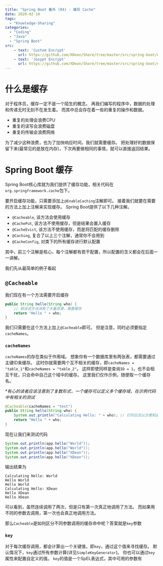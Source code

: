 ```yaml
---
title: "Spring Boot 番外 (04) - 缓存 Cache"
date: 2020-02-10
tags: 
  - "Knowledge-Sharing"
categories:
  - "Coding"
  - "Java"
  - "Spring Boot"
src:
    - text: 'Custom Encrypt'
      url: https://github.com/XDean/Share/tree/master/src/spring-boot/encrypt/src/main/java/xdean/share/spring/encrypt/custom
    - text: 'Jasypt Encrypt'
      url: https://github.com/XDean/Share/tree/master/src/spring-boot/encrypt/src/main/java/xdean/share/spring/encrypt/jasypt
---
```


# 什么是缓存

对于程序员，缓存一定不是一个陌生的概念。
再我们编写的程序中，数据的处理和传递无时无刻不在发生着。
而其中总会存在着一些的重复的操作和数据。

- 重复的处理会浪费CPU
- 重复的读写会浪费磁盘
- 重复的传输会浪费网络

为了减少这种浪费，也为了加快响应时间，我们就需要缓存。
把处理好的数据保留下来(最常见的是放在内存)，下次再要做相同的事情，就可以直接返回结果。

# Spring Boot 缓存

Spring Boot核心库就为我们提供了缓存功能，相关代码在`org.springframework.cache`包下。

要开启缓存功能，只需要添加上`@EnableCaching`注解即可。
接着我们就要在需要的方法上加上注解来实现缓存。
Spring Boot提供了以下几种注解。

- `@Cacheable`, 该方法会使用缓存
- `@CachePut`, 该方法不使用缓存，但是结果会置入缓存
- `@CacheEvict`, 该方法不使用缓存，而是将匹配的缓存删除
- `@Caching`, 复合了以上三个注解，通常你不会用到
- `@CacheConfig`, 对类下的所有缓存进行默认配置

其中，前三个注解是核心，每个注解都有若干配置，所以配置的含义都会在后面一一讲解。

我们先从最简单的例子看起

## `@Cacheable`

我们现在有一个方法需要开启缓存

```java
public String hello(String who) {
    // 假设该方法消耗了大量资源，需要缓存
    return "Hello " + who;
}
```

我们只需要在这个方法上加上`@Cacheable`即可。
但是注意，同时必须要指定`cacheNames`。

### `cacheNames`

`cacheNames`的存在类似于作用域。
想象你有一个数据库里有两张表，都需要通过主键ID来缓存。
这时你就需要两个互不相关的缓存，即`cacheNames = "table_1"`和`cacheNames = "table_2"`。
这样即使同样是查询`ID = 1`，也不会相互干扰，只会命中自己这个域中的缓存。
这里我们仅作示例，随便取一个缓存名。

_*有心的读者应该注意到了复数形式，一个缓存可以定义多个缓存域，在示例代码中有相关的测试_

```java
@Cacheable(cacheNames = "test")
public String hello(String who) {
    System.out.println("Calculating Hello: " + who); // 打印日志以方便知道调用了几次
    return "Hello " + who;
}
```

现在让我们来测试代码

```java
System.out.println(app.hello("World"));
System.out.println(app.hello("World"));
System.out.println(app.hello("XDean"));
System.out.println(app.hello("XDean"));
```

输出结果为

    Calculating Hello: World
    Hello World
    Hello World
    Calculating Hello: XDean
    Hello XDean
    Hello XDean
    
可以看到，虽然连续调用了两次，但是只有第一次真正地调用了方法。
而如果用不同的参数去调用，第一次也会真正地调用方法。

那么`Cacheable`是如何区分不同参数调用的缓存命中呢？答案就是`key`参数

### `key`

对于每次缓存调用，都会计算出一个关键值，即`key`，通过这个值来寻找缓存。
默认情况下，`key`通过所有参数计算(详见`SimpleKeyGenerator`)。
你也可以通过`key`属性来配置自定义的值。
`key`的值是一个SpEL表达式，其中可用的参数有